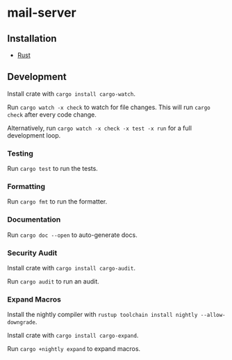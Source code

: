 # mail-server

## Installation

- [Rust](https://rustup.rs/)

## Development

Install crate with `cargo install cargo-watch`.

Run `cargo watch -x check` to watch for file changes. This will run `cargo check` after every code change.

Alternatively, run `cargo watch -x check -x test -x run` for a full development loop.

### Testing

Run `cargo test` to run the tests.

### Formatting

Run `cargo fmt` to run the formatter.

### Documentation

Run `cargo doc --open` to auto-generate docs.

### Security Audit

Install crate with `cargo install cargo-audit`.

Run `cargo audit` to run an audit.

### Expand Macros

Install the nightly compiler with `rustup toolchain install nightly --allow-downgrade`.

Install crate with `cargo install cargo-expand`.

Run `cargo +nightly expand` to expand macros.

